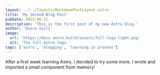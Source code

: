 ```yaml
---
layout: ../../layouts/MarkdownPostLayout.astro
title: 'My Second Blog Post'
pubDate: 2023-06-11
description: 'This is the first post of my new Astro blog.'
author: 'Dvora Gvili'
image:
  url: 'https://docs.astro.build/assest/full-logo-light.png'
  alt: 'The full Astro logo.'
tags: ['astro', 'blogging', 'learning in process']
---
```


After a first week learning Astro, I decided to try some more. I wrote and imported a small component from memory!

